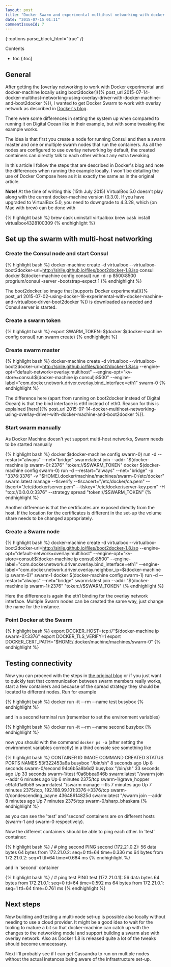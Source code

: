 ```yaml
---
layout: post
title: "Docker Swarm and experimental multihost networking with docker-machine and boot2docker"
date: "2015-07-15 01:11"
commentIssueId: 7
---
```


{::options parse_block_html="true" /}
<div class="toc">
Contents

* toc
{:toc}
</div>

## General

After getting the [overlay networking to work with Docker experimental and docker-machine locally using boot2docker]({% post_url 2015-07-14-docker-multihost-networking-using-overlay-driver-with-docker-machine-and-boot2docker %}), I wanted to get Docker Swarm to work with overlay network as described in [Docker's blog](https://github.com/docker/docker/blob/master/experimental/compose_swarm_networking.md).

There were some differences in setting the system up when compared to running it on Digital Ocean like in their example, but with some tweaking the example works.

The idea is that first you create a node for running Consul and then a swarm master and one or multiple swarm nodes that run the containers. As all the nodes are configured to use overlay networking by default, the created containers can directly talk to each other without any extra tweaking.

In this article I follow the steps that are described in Docker's blog and note the differences when running the example locally. I won't be detailing the use of Docker Compose here as it is exactly the same as in the original article.

**Note!** At the time of writing this (15th July 2015) VirtualBox 5.0 doesn't play along with the current docker-machine version (0.3.0). If you have upgraded to VirtualBox 5.0, you need to downgrade to 4.3.28, which (on Mac with brew) can be done with

{% highlight bash %}
brew cask uninstall virtualbox
brew cask install virtualbox4328100309
{% endhighlight %}

## Set up the swarm with multi-host networking

### Create the Consul node and start Consul

{% highlight bash %}
docker-machine create -d virtualbox --virtualbox-boot2docker-url=http://sirile.github.io/files/boot2docker-1.8.iso consul
docker $(docker-machine config consul) run -d -p 8500:8500 progrium/consul -server -bootstrap-expect 1
{% endhighlight %}

The boot2docker.iso image that [supports Docker experimental]({% post_url 2015-07-02-using-docker-18-experimental-with-docker-machine-and-virtualbox-driver-boot2docker %}) is downloaded as needed and Consul server is started.

### Create a swarm token

{% highlight bash %}
export SWARM_TOKEN=$(docker $(docker-machine config consul) run swarm create)
{% endhighlight %}

### Create swarm master

{% highlight bash %}
docker-machine create -d virtualbox --virtualbox-boot2docker-url=http://sirile.github.io/files/boot2docker-1.8.iso --engine-opt="default-network=overlay:multihost" --engine-opt="kv-store=consul:$(docker-machine ip consul):8500" --engine-label="com.docker.network.driver.overlay.bind_interface=eth1" swarm-0
{% endhighlight %}

The difference here (apart from running on boot2docker instead of Digital Ocean) is that the bind interface is eth1 instead of eth0. Reason for this is explained [here]({% post_url 2015-07-14-docker-multihost-networking-using-overlay-driver-with-docker-machine-and-boot2docker %}).

### Start swarm manually

As Docker Machine doesn't yet support multi-host networks, Swarm needs to be started manually

{% highlight bash %}
docker $(docker-machine config swarm-0) run -d --restart="always" --net="bridge" swarm:latest join --addr "$(docker-machine ip swarm-0):2376" "token://$SWARM_TOKEN"
docker $(docker-machine config swarm-0) run -d --restart="always" --net="bridge" -p "3376:3376" -v "$HOME/.docker/machine/machines/swarm-0:/etc/docker" swarm:latest manage --tlsverify --tlscacert="/etc/docker/ca.pem" --tlscert="/etc/docker/server.pem" --tlskey="/etc/docker/server-key.pem" -H "tcp://0.0.0.0:3376" --strategy spread "token://$SWARM_TOKEN"
{% endhighlight %}

Another difference is that the certificates are exposed directly from the host. If the location for the certificates is different in the set-up the volume share needs to be changed appropriately.

### Create a Swarm node

{% highlight bash %}
docker-machine create -d virtualbox --virtualbox-boot2docker-url=http://sirile.github.io/files/boot2docker-1.8.iso --engine-opt="default-network=overlay:multihost" --engine-opt="kv-store=consul:$(docker-machine ip consul):8500" --engine-label="com.docker.network.driver.overlay.bind_interface=eth1" --engine-label="com.docker.network.driver.overlay.neighbor_ip=$(docker-machine ip swarm-0)" swarm-1
docker $(docker-machine config swarm-1) run -d --restart="always" --net="bridge" swarm:latest join --addr "$(docker-machine ip swarm-1):2376" "token://$SWARM_TOKEN"
{% endhighlight %}

Here the difference is again the eth1 binding for the overlay network interface. Multiple Swarm nodes can be created the same way, just change the name for the instance.

### Point Docker at the Swarm

{% highlight bash %}
export DOCKER_HOST=tcp://"$(docker-machine ip swarm-0):3376"
export DOCKER_TLS_VERIFY=1
export DOCKER_CERT_PATH="$HOME/.docker/machine/machines/swarm-0"
{% endhighlight %}

## Testing connectivity

Now you can proceed with the steps in [the original blog](https://github.com/docker/docker/blob/master/experimental/compose_swarm_networking.md#run-containers-and-get-them-communicating) or if you just want to quickly test that communication between swarm members really works, start a few containers and because of the spread strategy they should be located to different nodes. Run for example

{% highlight bash %}
docker run -it --rm --name test busybox
{% endhighlight %}

and in a second terminal run (remember to set the environment variables)

{% highlight bash %}
docker run -it --rm --name second busybox
{% endhighlight %}

now you should with the command `docker ps -a` (after setting the environment variables correctly) in a third console see something like

{% highlight bash %}
CONTAINER ID        IMAGE               COMMAND                CREATED             STATUS              PORTS                                     NAMES
53f322453a6a        busybox             "/bin/sh"              8 seconds ago       Up 8 seconds                                                  swarm-0/second
94c6b5a8b6d2        busybox             "/bin/sh"              33 seconds ago      Up 33 seconds                                                 swarm-1/test
f0a6bbea946b        swarm:latest        "/swarm join --addr    6 minutes ago       Up 6 minutes        2375/tcp                                  swarm-1/grave_hopper
c9fa1d1a6b59        swarm:latest        "/swarm manage --tls   7 minutes ago       Up 7 minutes        2375/tcp, 192.168.99.101:3376->3376/tcp   swarm-0/condescending_payne
43648614825d        swarm:latest        "/swarm join --addr    8 minutes ago       Up 7 minutes        2375/tcp                                  swarm-0/sharp_bhaskara
{% endhighlight %}

as you can see the 'test' and 'second' containers are on different hosts (swarm-1 and swarm-0 respectively).

Now the different containers should be able to ping each other. In 'test' container:

{% highlight bash %}
/ # ping second
PING second (172.21.0.2): 56 data bytes
64 bytes from 172.21.0.2: seq=0 ttl=64 time=0.336 ms
64 bytes from 172.21.0.2: seq=1 ttl=64 time=0.684 ms
{% endhighlight %}

and in 'second' container

{% highlight bash %}
/ # ping test
PING test (172.21.0.1): 56 data bytes
64 bytes from 172.21.0.1: seq=0 ttl=64 time=0.592 ms
64 bytes from 172.21.0.1: seq=1 ttl=64 time=0.761 ms
{% endhighlight %}

## Next steps

Now building and testing a multi-node set-up is possible also locally without needing to use a cloud provider. It might be a good idea to wait for the tooling to mature a bit so that docker-machine can catch up with the changes to the networking model and support building a swarm also with overlay network. Also as Docker 1.8 is released quite a lot of the tweaks should become unnecessary.

Next I'll probably see if I can get Cassandra to run on multiple nodes without the actual instances being aware of the infrastructure set-up.
